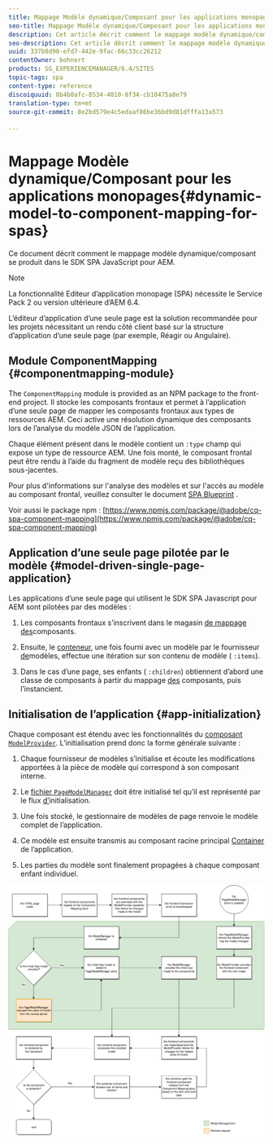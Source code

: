 ```yaml
---
title: Mappage Modèle dynamique/Composant pour les applications monopages
seo-title: Mappage Modèle dynamique/Composant pour les applications monopages
description: Cet article décrit comment le mappage modèle dynamique/composant se produit dans le SDK SPA JavaScript pour AEM.
seo-description: Cet article décrit comment le mappage modèle dynamique/composant se produit dans le SDK SPA JavaScript pour AEM.
uuid: 337b8d90-efd7-442e-9fac-66c33cc26212
contentOwner: bohnert
products: SG_EXPERIENCEMANAGER/6.4/SITES
topic-tags: spa
content-type: reference
discoiquuid: 8b4b0afc-8534-4010-8f34-cb10475a8e79
translation-type: tm+mt
source-git-commit: 8e2bd579e4c5edaaf86be36bd9d81dfffa13a573

---
```



# Mappage Modèle dynamique/Composant pour les applications monopages{#dynamic-model-to-component-mapping-for-spas}

Ce document décrit comment le mappage modèle dynamique/composant se produit dans le SDK SPA JavaScript pour AEM.

>[!NOTE]
>La fonctionnalité Editeur d’application monopage (SPA) nécessite le Service Pack 2 ou version ultérieure d’AEM 6.4.
>
>L’éditeur d’application d’une seule page est la solution recommandée pour les projets nécessitant un rendu côté client basé sur la structure d’application d’une seule page (par exemple, Réagir ou Angulaire).

## Module ComponentMapping {#componentmapping-module}

The `ComponentMapping` module is provided as an NPM package to the front-end project. Il stocke les composants frontaux et permet à l’application d’une seule page de mapper les composants frontaux aux types de ressources AEM. Ceci active une résolution dynamique des composants lors de l’analyse du modèle JSON de l’application.

Chaque élément présent dans le modèle contient un `:type` champ qui expose un type de ressource AEM. Une fois monté, le composant frontal peut être rendu à l’aide du fragment de modèle reçu des bibliothèques sous-jacentes.

Pour plus d&#39;informations sur l&#39;analyse des modèles et sur l&#39;accès au modèle au composant frontal, veuillez consulter le document [SPA Blueprint](/help/sites-developing/spa-blueprint.md) .

Voir aussi le package npm : [https://www.npmjs.com/package/@adobe/cq-spa-component-mapping](https://www.npmjs.com/package/@adobe/cq-spa-component-mapping)

## Application d’une seule page pilotée par le modèle {#model-driven-single-page-application}

Les applications d’une seule page qui utilisent le SDK SPA Javascript pour AEM sont pilotées par des modèles :

1. Les composants frontaux s’inscrivent dans le magasin [de mappage des](/help/sites-developing/spa-dynamic-model-to-component-mapping.md#componentmapping-module)composants.
1. Ensuite, le [conteneur](/help/sites-developing/spa-blueprint.md#container), une fois fourni avec un modèle par le fournisseur [de](/help/sites-developing/spa-blueprint.md#the-model-provider)modèles, effectue une itération sur son contenu de modèle ( `:items`).

1. Dans le cas d’une page, ses enfants ( `:children`) obtiennent d’abord une classe de composants à partir du mappage [des](/help/sites-developing/spa-blueprint.md#componentmapping) composants, puis l’instancient.

## Initialisation de l’application {#app-initialization}

Chaque composant est étendu avec les fonctionnalités du [ composant `ModelProvider`](/help/sites-developing/spa-blueprint.md#the-model-provider). L’initialisation prend donc la forme générale suivante :

1. Chaque fournisseur de modèles s’initialise et écoute les modifications apportées à la pièce de modèle qui correspond à son composant interne.
1. Le [ fichier `PageModelManager`](/help/sites-developing/spa-blueprint.md#pagemodelmanager) doit être initialisé tel qu’il est représenté par le flux [d’](/help/sites-developing/spa-blueprint.md)initialisation.

1. Une fois stocké, le gestionnaire de modèles de page renvoie le modèle complet de l’application.
1. Ce modèle est ensuite transmis au composant racine principal [Container](/help/sites-developing/spa-blueprint.md#container) de l’application.
1. Les parties du modèle sont finalement propagées à chaque composant enfant individuel.

![app_model_initialization](assets/app_model_initialization.png)

